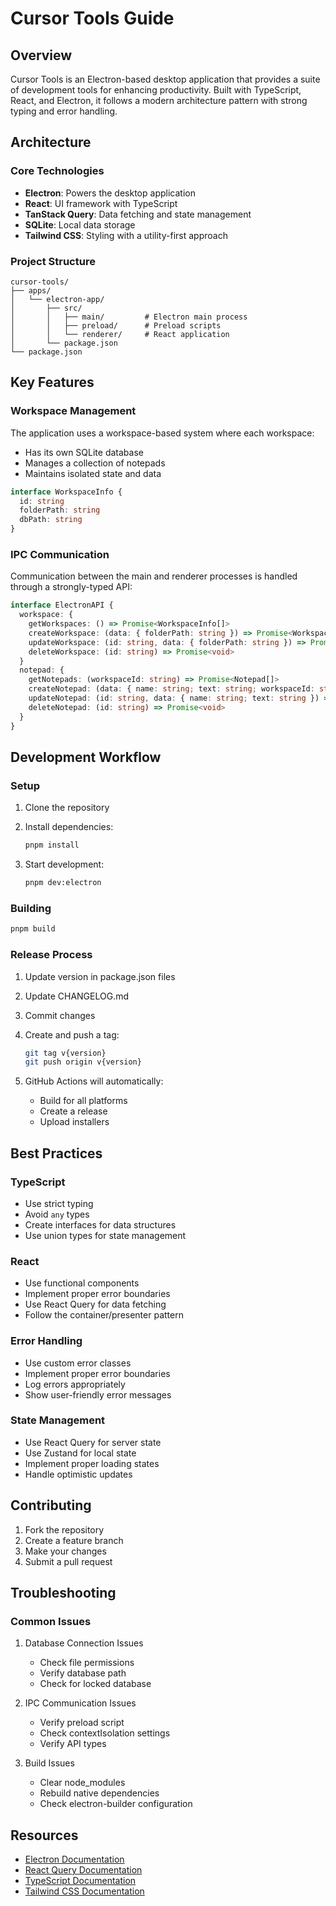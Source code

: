# Cursor Tools Guide

## Overview

Cursor Tools is an Electron-based desktop application that provides a suite of development tools for enhancing productivity. Built with TypeScript, React, and Electron, it follows a modern architecture pattern with strong typing and error handling.

## Architecture

### Core Technologies

- **Electron**: Powers the desktop application
- **React**: UI framework with TypeScript
- **TanStack Query**: Data fetching and state management
- **SQLite**: Local data storage
- **Tailwind CSS**: Styling with a utility-first approach

### Project Structure

```
cursor-tools/
├── apps/
│   └── electron-app/
│       ├── src/
│       │   ├── main/         # Electron main process
│       │   ├── preload/      # Preload scripts
│       │   └── renderer/     # React application
│       └── package.json
└── package.json
```

## Key Features

### Workspace Management

The application uses a workspace-based system where each workspace:

- Has its own SQLite database
- Manages a collection of notepads
- Maintains isolated state and data

```typescript
interface WorkspaceInfo {
  id: string
  folderPath: string
  dbPath: string
}
```

### IPC Communication

Communication between the main and renderer processes is handled through a strongly-typed API:

```typescript
interface ElectronAPI {
  workspace: {
    getWorkspaces: () => Promise<WorkspaceInfo[]>
    createWorkspace: (data: { folderPath: string }) => Promise<WorkspaceInfo>
    updateWorkspace: (id: string, data: { folderPath: string }) => Promise<void>
    deleteWorkspace: (id: string) => Promise<void>
  }
  notepad: {
    getNotepads: (workspaceId: string) => Promise<Notepad[]>
    createNotepad: (data: { name: string; text: string; workspaceId: string }) => Promise<Notepad>
    updateNotepad: (id: string, data: { name: string; text: string }) => Promise<void>
    deleteNotepad: (id: string) => Promise<void>
  }
}
```

## Development Workflow

### Setup

1. Clone the repository
2. Install dependencies:

   ```bash
   pnpm install
   ```

3. Start development:

   ```bash
   pnpm dev:electron
   ```

### Building

```bash
pnpm build
```

### Release Process

1. Update version in package.json files
2. Update CHANGELOG.md
3. Commit changes
4. Create and push a tag:

   ```bash
   git tag v{version}
   git push origin v{version}
   ```

5. GitHub Actions will automatically:
   - Build for all platforms
   - Create a release
   - Upload installers

## Best Practices

### TypeScript

- Use strict typing
- Avoid `any` types
- Create interfaces for data structures
- Use union types for state management

### React

- Use functional components
- Implement proper error boundaries
- Use React Query for data fetching
- Follow the container/presenter pattern

### Error Handling

- Use custom error classes
- Implement proper error boundaries
- Log errors appropriately
- Show user-friendly error messages

### State Management

- Use React Query for server state
- Use Zustand for local state
- Implement proper loading states
- Handle optimistic updates

## Contributing

1. Fork the repository
2. Create a feature branch
3. Make your changes
4. Submit a pull request

## Troubleshooting

### Common Issues

1. Database Connection Issues
   - Check file permissions
   - Verify database path
   - Check for locked database

2. IPC Communication Issues
   - Verify preload script
   - Check contextIsolation settings
   - Verify API types

3. Build Issues
   - Clear node_modules
   - Rebuild native dependencies
   - Check electron-builder configuration

## Resources

- [Electron Documentation](https://www.electronjs.org/docs)
- [React Query Documentation](https://tanstack.com/query/latest)
- [TypeScript Documentation](https://www.typescriptlang.org/docs)
- [Tailwind CSS Documentation](https://tailwindcss.com/docs)

